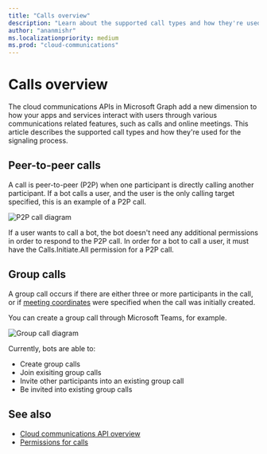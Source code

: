 ```yaml
---
title: "Calls overview"
description: "Learn about the supported call types and how they're used for the signaling process."
author: "ananmishr"
ms.localizationpriority: medium
ms.prod: "cloud-communications"
---
```


# Calls overview

The cloud communications APIs in Microsoft Graph add a new dimension to how your apps and services interact with users through various communications related features, such as calls and online meetings. This article describes the supported call types and how they're used for the signaling process.

## Peer-to-peer calls
A call is peer-to-peer (P2P) when one participant is directly calling another participant. If a bot calls a user, and the user is the only calling target specified, this is an example of a P2P call.

![P2P call diagram](images/communications-p2p-call.PNG)

If a user wants to call a bot, the bot doesn't need any additional permissions in order to respond to the P2P call. In order for a bot to call a user, it must have the Calls.Initiate.All permission for a P2P call.

## Group calls

A group call occurs if there are either three or more participants in the call, or if [meeting coordinates](/graph/api/resources/onlinemeeting) were specified when the call was initially created. 

You can create a group call through Microsoft Teams, for example.

![Group call diagram](images/communications-group-call.PNG)

Currently, bots are able to:
- Create group calls
- Join exisiting group calls
- Invite other participants into an existing group call
- Be invited into existing group calls

## See also

- [Cloud communications API overview](cloud-communications-concept-overview.md)
- [Permissions for calls](./permissions-reference.md#calls-permissions)
